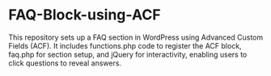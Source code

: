 # FAQ-Block-using-ACF
This repository sets up a FAQ section in WordPress using Advanced Custom Fields (ACF). It includes functions.php code to register the ACF block, faq.php for section setup, and jQuery for interactivity, enabling users to click questions to reveal answers.
